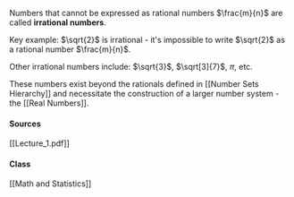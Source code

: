 Numbers that cannot be expressed as rational numbers $\frac{m}{n}$ are called **irrational numbers**.

Key example: $\sqrt{2}$ is irrational - it's impossible to write $\sqrt{2}$ as a rational number $\frac{m}{n}$.

Other irrational numbers include: $\sqrt{3}$, $\sqrt[3]{7}$, $\pi$, etc.

These numbers exist beyond the rationals defined in [[Number Sets Hierarchy]] and necessitate the construction of a larger number system - the [[Real Numbers]].

#### Sources
[[Lecture_1.pdf]]

#### Class
[[Math and Statistics]]